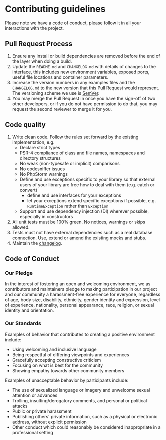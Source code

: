 # Contributing guidelines

Please note we have a code of conduct, please follow it in all your interactions with the project.

## Pull Request Process

1. Ensure any install or build dependencies are removed before the end of the layer when doing a
   build.
2. Update the `README.md` and `CHANGELOG.md` with details of changes to the interface, this includes new environment
   variables, exposed ports, useful file locations and container parameters.
3. Increase the version numbers in any examples files and the `CHANGELOG.md` to the new version that this
   Pull Request would represent. The versioning scheme we use is [SemVer](http://semver.org/).
4. You may merge the Pull Request in once you have the sign-off of two other developers, or if you
   do not have permission to do that, you may request the second reviewer to merge it for you.

## Code quality

1. Write clean code. Follow the rules set forward by the existing implementation, e.g.
    * Declare strict types
    * PSR-4 compliance of class and file names, namespaces and directory structures
    * No weak (non-typesafe or implicit) comparisons
    * No codesniffer issues
    * No PhpStorm warnings
    * Define and use exceptions specific to your library so that external users of your
      library are free how to deal with them (e.g. catch or convert)
        * define and use interfaces for your exceptions
        * let your exceptions extend specific exceptions if possible,
          e.g. `RuntimeException` rather than `Exception`
    * Support and use dependency injection (DI) wherever possible, especially in
      constructors
2. All unit tests must be 100% green. No notices, warnings or skips allowed.
3. Tests must not have external dependencies such as a real database connection.
   Use, extend or amend the existing mocks and stubs.
4. Maintain the [changelog](CHANGELOG.md).

## Code of Conduct

### Our Pledge

In the interest of fostering an open and welcoming environment, we as
contributors and maintainers pledge to making participation in our project and
our community a harassment-free experience for everyone, regardless of age, body
size, disability, ethnicity, gender identity and expression, level of experience,
nationality, personal appearance, race, religion, or sexual identity and
orientation.

### Our Standards

Examples of behavior that contributes to creating a positive environment
include:

* Using welcoming and inclusive language
* Being respectful of differing viewpoints and experiences
* Gracefully accepting constructive criticism
* Focusing on what is best for the community
* Showing empathy towards other community members

Examples of unacceptable behavior by participants include:

* The use of sexualized language or imagery and unwelcome sexual attention or
  advances
* Trolling, insulting/derogatory comments, and personal or political attacks
* Public or private harassment
* Publishing others' private information, such as a physical or electronic
  address, without explicit permission
* Other conduct which could reasonably be considered inappropriate in a
  professional setting
